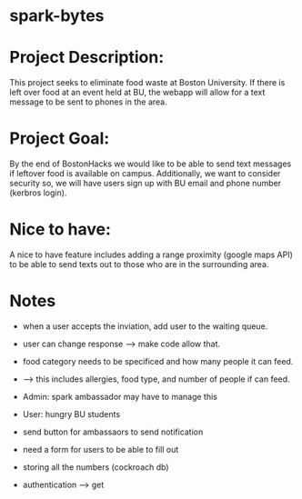 # spark-bytes

# Project Description: 
This project seeks to eliminate food waste at Boston University. If there is left over food at an event held at BU, the webapp will allow for a text message to be sent to phones in the area. 


# Project Goal: 
By the end of BostonHacks we would like to be able to send text messages if leftover food is available on campus. 
Additionally, we want to consider security so, we will have users sign up with BU email and phone number (kerbros login). 

# Nice to have:
A nice to have feature includes adding a range proximity (google maps API) to be able to send texts out to those who are in the surrounding area. 


# Notes
* when a user accepts the inviation, add user to the waiting queue. 
* user can change response --> make code allow that. 
* food category needs to be specificed and how many people it can feed. 
* --> this includes allergies, food type, and number of people if can feed. 
* Admin: spark ambassador may have to manage this
* User: hungry BU students


* send button for ambassaors to send notification 
* need a form for users to be able to fill out 
* storing all the numbers (cockroach db) 
* authentication --> get 

